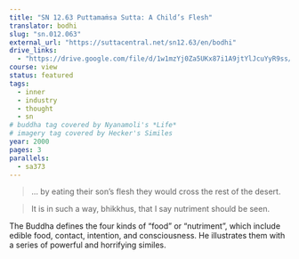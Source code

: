 ```yaml
---
title: "SN 12.63 Puttamaṁsa Sutta: A Child’s Flesh"
translator: bodhi
slug: "sn.012.063"
external_url: "https://suttacentral.net/sn12.63/en/bodhi"
drive_links:
  - "https://drive.google.com/file/d/1w1mzYj0Za5UKx87i1A9jtYlJcuYyR9ss/view?usp=drivesdk"
course: view
status: featured
tags:
  - inner
  - industry
  - thought
  - sn
# buddha tag covered by Nyanamoli's *Life*
# imagery tag covered by Hecker's Similes
year: 2000
pages: 3
parallels:
  - sa373
---
```


> ... by eating their son’s flesh they would cross the rest of the desert.

> It is in such a way, bhikkhus, that I say nutriment should be seen.

The Buddha defines the four kinds of “food” or “nutriment”, which include edible food, contact, intention, and consciousness. He illustrates them with a series of powerful and horrifying similes.

